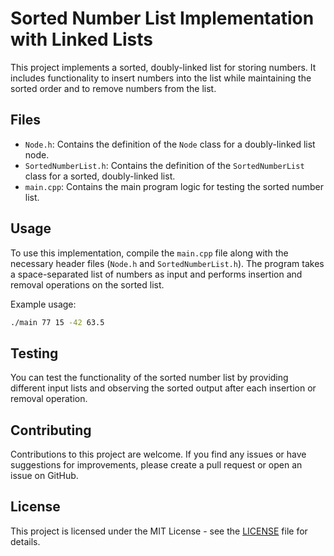 # Sorted Number List Implementation with Linked Lists

This project implements a sorted, doubly-linked list for storing numbers. It includes functionality to insert numbers into the list while maintaining the sorted order and to remove numbers from the list.

## Files

- `Node.h`: Contains the definition of the `Node` class for a doubly-linked list node.
- `SortedNumberList.h`: Contains the definition of the `SortedNumberList` class for a sorted, doubly-linked list.
- `main.cpp`: Contains the main program logic for testing the sorted number list.

## Usage

To use this implementation, compile the `main.cpp` file along with the necessary header files (`Node.h` and `SortedNumberList.h`). The program takes a space-separated list of numbers as input and performs insertion and removal operations on the sorted list.

Example usage:

```bash
./main 77 15 -42 63.5
```

## Testing

You can test the functionality of the sorted number list by providing different input lists and observing the sorted output after each insertion or removal operation.

## Contributing

Contributions to this project are welcome. If you find any issues or have suggestions for improvements, please create a pull request or open an issue on GitHub.

## License

This project is licensed under the MIT License - see the [LICENSE](LICENSE) file for details.
